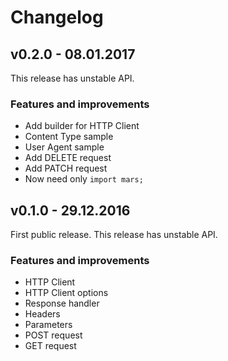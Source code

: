 Changelog
=========

v0.2.0 - 08.01.2017
--------------------

This release has unstable API.

### Features and improvements ###

* Add builder for HTTP Client
* Content Type sample
* User Agent sample
* Add DELETE request
* Add PATCH request
* Now need only `import mars;`

v0.1.0 - 29.12.2016
--------------------

First public release. This release has unstable API.

### Features and improvements ###

* HTTP Client
* HTTP Client options
* Response handler
* Headers
* Parameters
* POST request
* GET request
